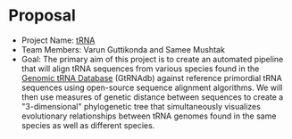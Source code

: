 # Proposal

* Project Name: [tRNA](https://github.com/ds5500/fall-2024/blob/main/project-list.md#trna)
* Team Members: Varun Guttikonda and Samee Mushtak
* Goal: The primary aim of this project is to create an automated pipeline that will align tRNA sequences from various species found in the [Genomic tRNA Database](https://gtrnadb.ucsc.edu/) (GtRNAdb) against reference primordial tRNA sequences using open-source sequence alignment algorithms. We will then use measures of genetic distance between sequences to create a "3-dimensional" phylogenetic tree that simultaneously visualizes evolutionary relationships between tRNA genomes found in the same species as well as different species.

